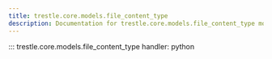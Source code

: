 ```yaml
---
title: trestle.core.models.file_content_type
description: Documentation for trestle.core.models.file_content_type module
---
```


::: trestle.core.models.file_content_type
handler: python
